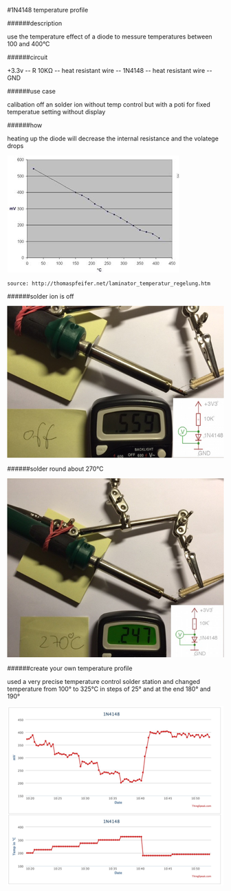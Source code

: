 #1N4148 temperature profile

######description

use the temperature effect of a diode to messure temperatures between 100 and 400°C

######circuit

+3.3v -- R 10KΩ -- heat resistant wire -- 1N4148 -- heat resistant wire -- GND

######use case

calibation off an solder ion without temp control but with a poti for fixed temperatue setting without display
	
######how

heating up the diode will decrease the internal resistance and the volatege drops

![1N4148_temperature_profile.JPG](images/1N4148_temperature_profile.JPG)

    source: http://thomaspfeifer.net/laminator_temperatur_regelung.htm


######solder ion is off

![1N4148 solder ion is off 559mV](images/1N4148_off_559mV.jpg)

######solder round about 270°C

![1N4148 270°C 247mV](images/1N4148_270C_247mV.jpg)

######create your own temperature profile

used a very precise temperature control solder station and changed temperature from 100° to 325°C  in steps of 25°
and at the end 180° and 190°

![1N4148 temperature plot 01](images/1N4148_temperature_plot_01.jpg)




